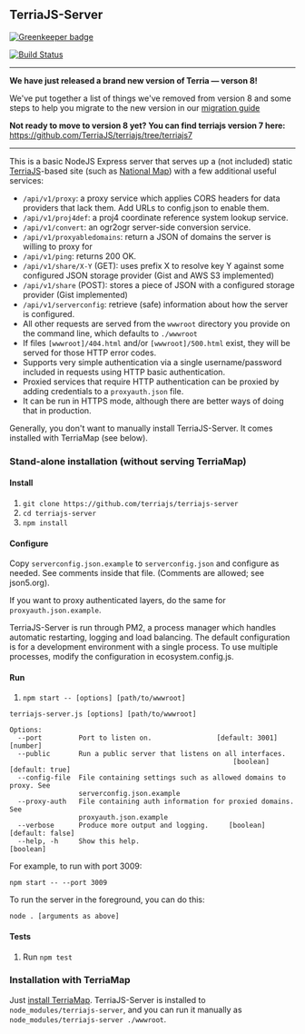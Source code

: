 ## TerriaJS-Server

[![Greenkeeper badge](https://badges.greenkeeper.io/TerriaJS/terriajs-server.svg)](https://greenkeeper.io/)

[![Build Status](https://travis-ci.org/TerriaJS/terriajs-server.svg?branch=master)](https://travis-ci.org/TerriaJS/terriajs-server)

--------------------

**We have just released a brand new version of Terria &mdash; verson 8!**

We've put together a list of things we've removed from version 8 and some steps to help you migrate to the new version in our [migration guide](https://docs.terria.io/guide/contributing/migration-guide/)

**Not ready to move to version 8 yet? You can find terriajs version 7 here:** https://github.com/TerriaJS/terriajs/tree/terriajs7

--------------------

This is a basic NodeJS Express server that serves up a (not included) static [TerriaJS](https://github.com/TerriaJS/TerriaJS)-based site (such as [National Map](http://nationalmap.gov.au)) with a few additional useful services:

* `/api/v1/proxy`: a proxy service which applies CORS headers for data providers that lack them. Add URLs to config.json to enable them.
* `/api/v1/proj4def`: a proj4 coordinate reference system lookup service.
* `/api/v1/convert`: an ogr2ogr server-side conversion service.
* `/api/v1/proxyabledomains`: return a JSON of domains the server is willing to proxy for
* `/api/v1/ping`: returns 200 OK.
* `/api/v1/share/X-Y` (GET): uses prefix X to resolve key Y against some configured JSON storage provider (Gist and AWS S3 implemented)
* `/api/v1/share` (POST): stores a piece of JSON with a configured storage provider (Gist implemented)
* `/api/v1/serverconfig`: retrieve (safe) information about how the server is configured.
* All other requests are served from the `wwwroot` directory you provide on the command line, which defaults to `./wwwroot`
* If files `[wwwroot]/404.html` and/or `[wwwroot]/500.html` exist, they will be served for those HTTP error codes.
* Supports very simple authentication via a single username/password included in requests using HTTP basic authentication.
* Proxied services that require HTTP authentication can be proxied by adding credentials to a `proxyauth.json` file.
* It can be run in HTTPS mode, although there are better ways of doing that in production.

Generally, you don't want to manually install TerriaJS-Server. It comes installed with TerriaMap (see below).

### Stand-alone installation (without serving TerriaMap)

#### Install

1. `git clone https://github.com/terriajs/terriajs-server`
2. `cd terriajs-server`
3. `npm install`

#### Configure

Copy `serverconfig.json.example` to `serverconfig.json` and configure as needed. See comments inside that file. (Comments are allowed; see json5.org).

If you want to proxy authenticated layers, do the same for `proxyauth.json.example`.

TerriaJS-Server is run through PM2, a process manager which handles automatic restarting, logging and load balancing. The default configuration is for a development environment with a single process. To use multiple processes, modify the configuration in ecosystem.config.js.

#### Run

1. `npm start -- [options] [path/to/wwwroot]`

```
terriajs-server.js [options] [path/to/wwwroot]

Options:
  --port         Port to listen on.                [default: 3001]      [number]
  --public       Run a public server that listens on all interfaces.
                                                       [boolean] [default: true]
  --config-file  File containing settings such as allowed domains to proxy. See
                 serverconfig.json.example
  --proxy-auth   File containing auth information for proxied domains. See
                 proxyauth.json.example
  --verbose      Produce more output and logging.     [boolean] [default: false]
  --help, -h     Show this help.                                       [boolean]
```

For example, to run with port 3009:

`npm start -- --port 3009`

To run the server in the foreground, you can do this:

`node . [arguments as above]`

#### Tests

1. Run `npm test`

### Installation with TerriaMap

Just [install TerriaMap](http://terria.io/Documentation). TerriaJS-Server is installed to `node_modules/terriajs-server`, and you can run it manually as `node_modules/terriajs-server ./wwwroot`.

